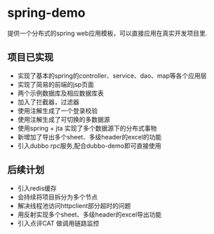 # spring-demo
提供一个分布式的spring web应用模板，可以直接应用在真实开发项目里.
## 项目已实现
-  实现了基本的spring的controller、service、dao、map等各个应用层
-  实现了简易的前端的jsp页面
-  两个示例数据库及相应数据库表
-  加入了拦截器，过滤器
-  使用注解生成了一个登录校验
-  使用注解生成了可切换的多数据源
-  使用spring + jta 实现了多个数据源下的分布式事物
-  新增加了导出多个sheet、多级header的excel的功能
-  引入dubbo rpc服务,配合dubbo-demo即可直接使用
## 后续计划
-  引入redis缓存
-  会持续将项目拆分为多个节点
-  解决线程池访问httpclient部分超时的问题
-  用反射实现多个sheet、多级header的excel导出功能
-  引入点评CAT 做调用链路监控
